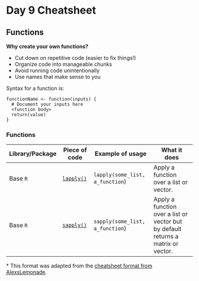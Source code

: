 # Day 9 Cheatsheet

## Functions

**Why create your own functions?**
- Cut down on repetitive code (easier to fix things!)
- Organize code into manageable chunks
- Avoid running code unintentionally
- Use names that make sense to you


Syntax for a function is:
```
functionName <- function(inputs) {
  # Document your inputs here
  <function body>
  return(value)
}
```
### Functions
|Library/Package|Piece of code|Example of usage|What it does|
|---------------|-------------|----------------|-------------|
| Base `R`| [`lapply()`](https://www.rdocumentation.org/packages/base/versions/3.6.2/topics/lapply)| `lapply(some_list, a_function`)| Apply a function over a list or vector.|
| Base `R`| [`sapply()`](https://www.rdocumentation.org/packages/base/versions/3.6.2/topics/lapply)| `sapply(some_list, a_function`)| Apply a function over a list or vector but by default returns a matrix or vector.|

\* This format was adapted from the [cheatsheet format from AlexsLemonade](https://github.com/AlexsLemonade/training-modules/tree/master/module-cheatsheets).
